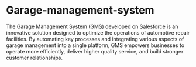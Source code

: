 # Garage-management-system
The Garage Management System (GMS) developed on Salesforce is an innovative solution designed to optimize the operations of automotive repair facilities. By automating key processes and integrating various aspects of garage management into a single platform, GMS empowers businesses to operate more efficiently, deliver higher quality service, and build stronger customer relationships.
